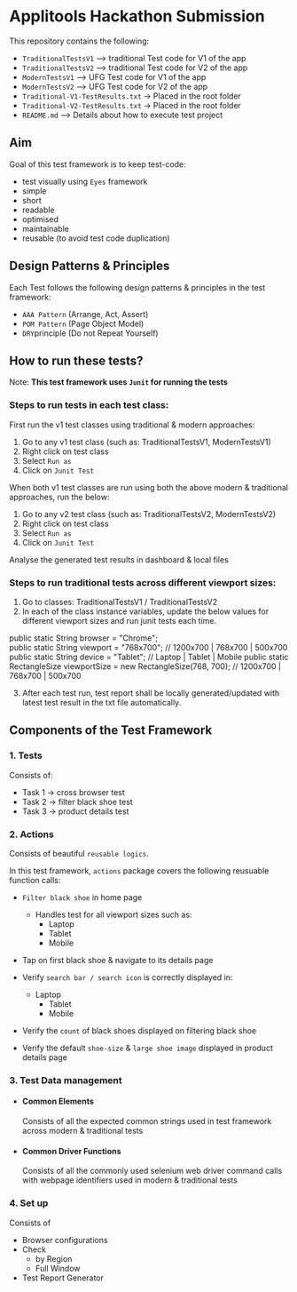 # Applitools Hackathon Submission

This repository contains the following:
- `TraditionalTestsV1`  —> traditional Test code for V1 of the app
- `TraditionalTestsV2`  —> traditional Test code for V2 of the app 
- `ModernTestsV1`     —> UFG Test code for V1 of the app 
- `ModernTestsV2`      —> UFG Test code for V2 of the app 
- `Traditional-V1-TestResults.txt`  -> Placed in the root folder
- `Traditional-V2-TestResults.txt`  -> Placed in the root folder
- `README.md` –> Details about how to execute test project 

## Aim

Goal of this test framework is to keep test-code:
- test visually using `Eyes` framework
- simple
- short
- readable
- optimised
- maintainable
- reusable (to avoid test code duplication)

## Design Patterns & Principles

Each Test follows the following design patterns & principles in the test framework:
- `AAA Pattern` (Arrange, Act, Assert)
- `POM Pattern` (Page Object Model)
- `DRY`principle (Do not Repeat Yourself)

## How to run these tests?

Note: 
**This test framework uses `Junit` for running the tests**

### Steps to run tests in each test class:

First run the v1 test classes using traditional & modern approaches:

 1. Go to any v1 test class (such as: TraditionalTestsV1, ModernTestsV1) 
 2. Right click on test class 
 3. Select `Run as` 
 4. Click on `Junit Test`

When both v1 test classes are run using both the above modern & traditional approaches, run the below: 

 1. Go to any v2 test class (such as: TraditionalTestsV2, ModernTestsV2) 
 2. Right click on test class 
 3. Select `Run as` 
 4. Click on `Junit Test`

Analyse the generated test results in dashboard & local files

### Steps to run traditional tests across different viewport sizes:

1. Go to classes: TraditionalTestsV1 / TraditionalTestsV2
2. In each of the class instance variables, update the below values for different viewport sizes and run junit tests each time. 

  public static String browser = "Chrome";  
  public static String viewport = "768x700";                              // 1200x700 | 768x700 | 500x700
  public static String device = "Tablet";                                 // Laptop   | Tablet  | Mobile
  public static RectangleSize viewportSize = new RectangleSize(768, 700); // 1200x700 | 768x700 | 500x700
	
3. After each test run, test report shall be locally generated/updated with latest test result in the txt file automatically. 



## Components of the Test Framework

### 1. Tests

Consists of:
- Task 1 -> cross browser test
- Task 2 -> filter black shoe test
- Task 3 -> product details test

### 2. Actions 

Consists of beautiful `reusable logics`.

In this test framework, `actions` package covers the following reusuable function calls:

- `Filter black shoe` in home page 
  - Handles test for all viewport sizes such as: 
    - Laptop
    - Tablet  
    - Mobile
    
- Tap on first black shoe & navigate to its details page

- Verify `search bar / search icon` is correctly displayed in: 
	- Laptop
    	- Tablet  
    	- Mobile

- Verify the `count` of black shoes displayed on filtering black shoe

- Verify the default `shoe-size` & `large shoe image` displayed in product details page

### 3. Test Data management

- #### Common Elements
  Consists of all the expected common strings used in test framework across modern & traditional tests

- #### Common Driver Functions
  Consists of all the commonly used selenium web driver command calls with webpage identifiers used in modern & traditional tests

### 4. Set up 

Consists of 

- Browser configurations 
- Check 
	- by Region
	- Full Window
- Test Report Generator
